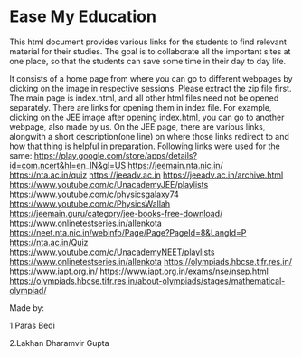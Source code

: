 # Ease My Education
This html document provides various links for the students to find relevant material for their studies. The goal is to collaborate all the important sites at one place, so that the students can save some time in their day to day life.

It consists of a home page from where you can go to different webpages by clicking on the image in respective sessions. Please extract the zip file first. The main page is index.html, and all other html files need not be opened separately. There are links for opening them in index file. For example, clicking on the JEE image after opening index.html, you can go to another webpage, also made by us. On the JEE page, there are various links, alongwith a short description(one line) on where those links redirect to and how that thing is helpful in preparation.
Following links were used for the same:
  https://play.google.com/store/apps/details?id=com.ncert&hl=en_IN&gl=US
  https://jeemain.nta.nic.in/
  https://nta.ac.in/quiz
  https://jeeadv.ac.in
  https://jeeadv.ac.in/archive.html
  https://www.youtube.com/c/UnacademyJEE/playlists
  https://www.youtube.com/c/physicsgalaxy74
  https://www.youtube.com/c/PhysicsWallah
  https://jeemain.guru/category/jee-books-free-download/
  https://www.onlinetestseries.in/allenkota
  https://neet.nta.nic.in/webinfo/Page/Page?PageId=8&LangId=P
  https://nta.ac.in/Quiz
  https://www.youtube.com/c/UnacademyNEET/playlists
  https://www.onlinetestseries.in/allenkota
  https://olympiads.hbcse.tifr.res.in/
  https://www.iapt.org.in/
  https://www.iapt.org.in/exams/nse/nsep.html
  https://olympiads.hbcse.tifr.res.in/about-olympiads/stages/mathematical-olympiad/

Made by:

  1.Paras Bedi
  
  2.Lakhan Dharamvir Gupta
